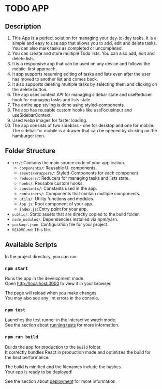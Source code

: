 # TODO APP

## Description

1. This App is a perfect solution for managing your day-to-day tasks. It is a simple and easy to use app that allows you to add, edit and delete tasks. You can also mark tasks as completed or uncompleted.
2. You can create and store multiple Todo lists. You can also add, edit and delete lists.
3. It is a responsive app that can be used on any device and follows the mobile-first approach.
4. It app supports resuming editing of tasks and lists even after the user has moved to another list and comes back.
5. It also supports deleting multiple tasks by selecting them and clicking on the delete button.
6. The app uses context API for managing sidebar state and useReducer hook for managing tasks and lists state.
7. The entire app styling is done using styled-components.
8. The app has reusable custom hooks like useFocusInput and useSidebarContext.
9. Used webp images for faster loading.
10. The app consists of two sidebars - one for desktop and one for mobile. The sidebar for mobile is a drawer that can be opened by clicking on the hamburger icon.

## Folder Structure

- `src/`: Contains the main source code of your application.
  - `components/`: Reusable UI components.
  - `assets/wrappers/`: Styled-Components for each component.
  - `reducers/`: Reducers for managing tasks and lists state.
  - `hooks/`: Reusable custom hooks.
  - `constants/`: Constants used in the app.
  - `containers/`: Components that contain multiple components.
  - `utils/`: Utility functions and modules.
  - `App.js`: Root component of your app.
  - `index.js`: Entry point for your app.
- `public/`: Static assets that are directly copied to the build folder.
- `node_modules/`: Dependencies installed via npm/yarn.
- `package.json`: Configuration file for your project.
- `README.md`: This file.

## Available Scripts

In the project directory, you can run:

### `npm start`

Runs the app in the development mode.\
Open [http://localhost:3000](http://localhost:3000) to view it in your browser.

The page will reload when you make changes.\
You may also see any lint errors in the console.

### `npm test`

Launches the test runner in the interactive watch mode.\
See the section about [running tests](https://facebook.github.io/create-react-app/docs/running-tests) for more information.

### `npm run build`

Builds the app for production to the `build` folder.\
It correctly bundles React in production mode and optimizes the build for the best performance.

The build is minified and the filenames include the hashes.\
Your app is ready to be deployed!

See the section about [deployment](https://facebook.github.io/create-react-app/docs/deployment) for more information.
